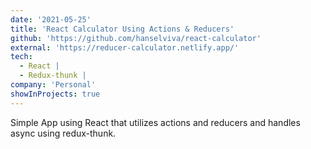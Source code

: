 ```yaml
---
date: '2021-05-25'
title: 'React Calculator Using Actions & Reducers'
github: 'https://github.com/hanselviva/react-calculator'
external: 'https://reducer-calculator.netlify.app/'
tech:
  - React |
  - Redux-thunk |
company: 'Personal'
showInProjects: true
---
```


Simple App using React that utilizes actions and reducers and handles async using redux-thunk.
